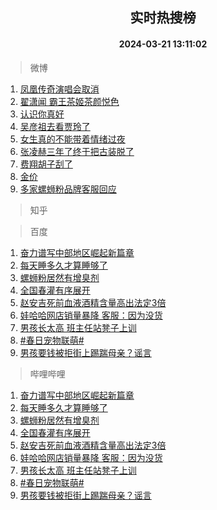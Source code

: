<div align="center"><h2>实时热搜榜</h2><h4>2024-03-21 13:11:02</h4></div>

> 微博  

1. [凤凰传奇演唱会取消](https://s.weibo.com/weibo?q=%23%E5%87%A4%E5%87%B0%E4%BC%A0%E5%A5%87%E6%BC%94%E5%94%B1%E4%BC%9A%E5%8F%96%E6%B6%88%23&t=31&band_rank=1&Refer=top)<br />
2. [翟潇闻 霸王茶姬茶颜悦色](https://s.weibo.com/weibo?q=%E7%BF%9F%E6%BD%87%E9%97%BB%20%E9%9C%B8%E7%8E%8B%E8%8C%B6%E5%A7%AC%E8%8C%B6%E9%A2%9C%E6%82%A6%E8%89%B2&t=31&band_rank=2&Refer=top)<br />
3. [认识你真好](https://s.weibo.com/weibo?q=%23%E8%AE%A4%E8%AF%86%E4%BD%A0%E7%9C%9F%E5%A5%BD%23&t=31&band_rank=3&Refer=top)<br />
4. [吴彦祖去看贾玲了](https://s.weibo.com/weibo?q=%23%E5%90%B4%E5%BD%A6%E7%A5%96%E5%8E%BB%E7%9C%8B%E8%B4%BE%E7%8E%B2%E4%BA%86%23&t=31&band_rank=4&Refer=top)<br />
5. [女生真的不能带着情绪过夜](https://s.weibo.com/weibo?q=%23%E5%A5%B3%E7%94%9F%E7%9C%9F%E7%9A%84%E4%B8%8D%E8%83%BD%E5%B8%A6%E7%9D%80%E6%83%85%E7%BB%AA%E8%BF%87%E5%A4%9C%23&t=31&band_rank=5&Refer=top)<br />
6. [张凌赫三年了终于把古装脱了](https://s.weibo.com/weibo?q=%E5%BC%A0%E5%87%8C%E8%B5%AB%E4%B8%89%E5%B9%B4%E4%BA%86%E7%BB%88%E4%BA%8E%E6%8A%8A%E5%8F%A4%E8%A3%85%E8%84%B1%E4%BA%86&t=31&band_rank=6&Refer=top)<br />
7. [费翔胡子刮了](https://s.weibo.com/weibo?q=%23%E8%B4%B9%E7%BF%94%E8%83%A1%E5%AD%90%E5%88%AE%E4%BA%86%23&t=31&band_rank=7&Refer=top)<br />
8. [金价](https://s.weibo.com/weibo?q=%E9%87%91%E4%BB%B7&t=31&band_rank=8&Refer=top)<br />
9. [多家螺蛳粉品牌客服回应](https://s.weibo.com/weibo?q=%23%E5%A4%9A%E5%AE%B6%E8%9E%BA%E8%9B%B3%E7%B2%89%E5%93%81%E7%89%8C%E5%AE%A2%E6%9C%8D%E5%9B%9E%E5%BA%94%23&t=31&band_rank=9&Refer=top)<br />

> 知乎  


> 百度  

1. [奋力谱写中部地区崛起新篇章](https://www.baidu.com/s?wd=%E5%A5%8B%E5%8A%9B%E8%B0%B1%E5%86%99%E4%B8%AD%E9%83%A8%E5%9C%B0%E5%8C%BA%E5%B4%9B%E8%B5%B7%E6%96%B0%E7%AF%87%E7%AB%A0&sa=fyb_news&rsv_dl=fyb_news)<br />
2. [每天睡多久才算睡够了](https://www.baidu.com/s?wd=%E6%AF%8F%E5%A4%A9%E7%9D%A1%E5%A4%9A%E4%B9%85%E6%89%8D%E7%AE%97%E7%9D%A1%E5%A4%9F%E4%BA%86&sa=fyb_news&rsv_dl=fyb_news)<br />
3. [螺蛳粉居然有增臭剂](https://www.baidu.com/s?wd=%E8%9E%BA%E8%9B%B3%E7%B2%89%E5%B1%85%E7%84%B6%E6%9C%89%E5%A2%9E%E8%87%AD%E5%89%82&sa=fyb_news&rsv_dl=fyb_news)<br />
4. [全国春灌有序展开](https://www.baidu.com/s?wd=%E5%85%A8%E5%9B%BD%E6%98%A5%E7%81%8C%E6%9C%89%E5%BA%8F%E5%B1%95%E5%BC%80&sa=fyb_news&rsv_dl=fyb_news)<br />
5. [赵安吉死前血液酒精含量高出法定3倍](https://www.baidu.com/s?wd=%E8%B5%B5%E5%AE%89%E5%90%89%E6%AD%BB%E5%89%8D%E8%A1%80%E6%B6%B2%E9%85%92%E7%B2%BE%E5%90%AB%E9%87%8F%E9%AB%98%E5%87%BA%E6%B3%95%E5%AE%9A3%E5%80%8D&sa=fyb_news&rsv_dl=fyb_news)<br />
6. [娃哈哈网店销量暴降 客服：因为没货](https://www.baidu.com/s?wd=%E5%A8%83%E5%93%88%E5%93%88%E7%BD%91%E5%BA%97%E9%94%80%E9%87%8F%E6%9A%B4%E9%99%8D+%E5%AE%A2%E6%9C%8D%EF%BC%9A%E5%9B%A0%E4%B8%BA%E6%B2%A1%E8%B4%A7&sa=fyb_news&rsv_dl=fyb_news)<br />
7. [男孩长太高 班主任站凳子上训](https://www.baidu.com/s?wd=%E7%94%B7%E5%AD%A9%E9%95%BF%E5%A4%AA%E9%AB%98+%E7%8F%AD%E4%B8%BB%E4%BB%BB%E7%AB%99%E5%87%B3%E5%AD%90%E4%B8%8A%E8%AE%AD&sa=fyb_news&rsv_dl=fyb_news)<br />
8. [#春日宠物联萌#](https://www.baidu.com/s?wd=%23%E6%98%A5%E6%97%A5%E5%AE%A0%E7%89%A9%E8%81%94%E8%90%8C%23&sa=fyb_news&rsv_dl=fyb_news)<br />
9. [男孩要钱被拒街上踢踹母亲？谣言](https://www.baidu.com/s?wd=%E7%94%B7%E5%AD%A9%E8%A6%81%E9%92%B1%E8%A2%AB%E6%8B%92%E8%A1%97%E4%B8%8A%E8%B8%A2%E8%B8%B9%E6%AF%8D%E4%BA%B2%EF%BC%9F%E8%B0%A3%E8%A8%80&sa=fyb_news&rsv_dl=fyb_news)<br />

> 哔哩哔哩  

1. [奋力谱写中部地区崛起新篇章](https://www.baidu.com/s?wd=%E5%A5%8B%E5%8A%9B%E8%B0%B1%E5%86%99%E4%B8%AD%E9%83%A8%E5%9C%B0%E5%8C%BA%E5%B4%9B%E8%B5%B7%E6%96%B0%E7%AF%87%E7%AB%A0&sa=fyb_news&rsv_dl=fyb_news)<br />
2. [每天睡多久才算睡够了](https://www.baidu.com/s?wd=%E6%AF%8F%E5%A4%A9%E7%9D%A1%E5%A4%9A%E4%B9%85%E6%89%8D%E7%AE%97%E7%9D%A1%E5%A4%9F%E4%BA%86&sa=fyb_news&rsv_dl=fyb_news)<br />
3. [螺蛳粉居然有增臭剂](https://www.baidu.com/s?wd=%E8%9E%BA%E8%9B%B3%E7%B2%89%E5%B1%85%E7%84%B6%E6%9C%89%E5%A2%9E%E8%87%AD%E5%89%82&sa=fyb_news&rsv_dl=fyb_news)<br />
4. [全国春灌有序展开](https://www.baidu.com/s?wd=%E5%85%A8%E5%9B%BD%E6%98%A5%E7%81%8C%E6%9C%89%E5%BA%8F%E5%B1%95%E5%BC%80&sa=fyb_news&rsv_dl=fyb_news)<br />
5. [赵安吉死前血液酒精含量高出法定3倍](https://www.baidu.com/s?wd=%E8%B5%B5%E5%AE%89%E5%90%89%E6%AD%BB%E5%89%8D%E8%A1%80%E6%B6%B2%E9%85%92%E7%B2%BE%E5%90%AB%E9%87%8F%E9%AB%98%E5%87%BA%E6%B3%95%E5%AE%9A3%E5%80%8D&sa=fyb_news&rsv_dl=fyb_news)<br />
6. [娃哈哈网店销量暴降 客服：因为没货](https://www.baidu.com/s?wd=%E5%A8%83%E5%93%88%E5%93%88%E7%BD%91%E5%BA%97%E9%94%80%E9%87%8F%E6%9A%B4%E9%99%8D+%E5%AE%A2%E6%9C%8D%EF%BC%9A%E5%9B%A0%E4%B8%BA%E6%B2%A1%E8%B4%A7&sa=fyb_news&rsv_dl=fyb_news)<br />
7. [男孩长太高 班主任站凳子上训](https://www.baidu.com/s?wd=%E7%94%B7%E5%AD%A9%E9%95%BF%E5%A4%AA%E9%AB%98+%E7%8F%AD%E4%B8%BB%E4%BB%BB%E7%AB%99%E5%87%B3%E5%AD%90%E4%B8%8A%E8%AE%AD&sa=fyb_news&rsv_dl=fyb_news)<br />
8. [#春日宠物联萌#](https://www.baidu.com/s?wd=%23%E6%98%A5%E6%97%A5%E5%AE%A0%E7%89%A9%E8%81%94%E8%90%8C%23&sa=fyb_news&rsv_dl=fyb_news)<br />
9. [男孩要钱被拒街上踢踹母亲？谣言](https://www.baidu.com/s?wd=%E7%94%B7%E5%AD%A9%E8%A6%81%E9%92%B1%E8%A2%AB%E6%8B%92%E8%A1%97%E4%B8%8A%E8%B8%A2%E8%B8%B9%E6%AF%8D%E4%BA%B2%EF%BC%9F%E8%B0%A3%E8%A8%80&sa=fyb_news&rsv_dl=fyb_news)<br />
